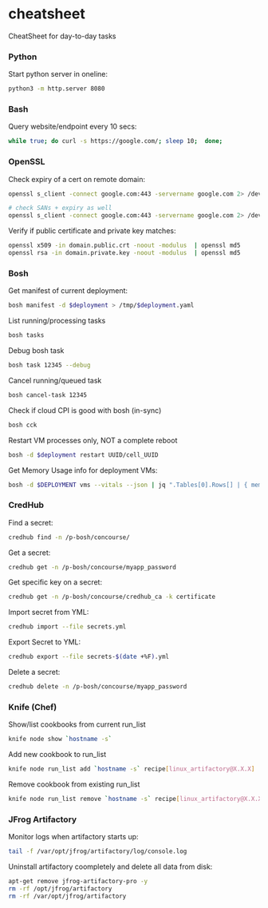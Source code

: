 # cheatsheet
CheatSheet for day-to-day tasks


### Python

Start python server in oneline: 
```sh
python3 -m http.server 8080
```

### Bash

Query website/endpoint every 10 secs:
```sh
while true; do curl -s https://google.com/; sleep 10;  done;
```


### OpenSSL


Check expiry of a cert on remote domain:
```bash
openssl s_client -connect google.com:443 -servername google.com 2> /dev/null | openssl x509 -dates -noout

# check SANs + expiry as well
openssl s_client -connect google.com:443 -servername google.com 2> /dev/null | openssl x509 -text -noout | grep "DNS\|Before\|After"
```


Verify if public certificate and private key matches:
```bash
openssl x509 -in domain.public.crt -noout -modulus  | openssl md5
openssl rsa -in domain.private.key -noout -modulus  | openssl md5
```

### Bosh

Get manifest of current deployment:
```bash
bosh manifest -d $deployment > /tmp/$deployment.yaml
```

List running/processing tasks
```bash
bosh tasks
```

Debug bosh task
```bash
bosh task 12345 --debug
```

Cancel running/queued task
```bash
bosh cancel-task 12345
```

Check if cloud CPI is good with bosh (in-sync)
```bash
bosh cck
```


Restart VM processes only, NOT a complete reboot
```bash
bosh -d $deployment restart UUID/cell_UUID
```


Get Memory Usage info for deployment VMs:
```bash
bosh -d $DEPLOYMENT vms --vitals --json | jq ".Tables[0].Rows[] | { memory_usage: .memory_usage, instance: .instance }"
```

### CredHub

Find a secret:
```bash
credhub find -n /p-bosh/concourse/
```

Get a secret:
```bash
credhub get -n /p-bosh/concourse/myapp_password
```

Get specific key on a secret:
```bash
credhub get -n /p-bosh/concourse/credhub_ca -k certificate
```

Import secret from YML:
```bash
credhub import --file secrets.yml
```

Export Secret to YML:
```bash
credhub export --file secrets-$(date +%F).yml
```

Delete a secret: 
```bash
credhub delete -n /p-bosh/concourse/myapp_password
```

### Knife (Chef)

Show/list cookbooks from current run_list

```bash
knife node show `hostname -s`
```

Add new cookbook to run_list
```bash
knife node run_list add `hostname -s` recipe[linux_artifactory@X.X.X]
```

Remove cookbook from existing run_list
```bash
knife node run_list remove `hostname -s` recipe[linux_artifactory@X.X.X]
```


### JFrog Artifactory 

Monitor logs when artifactory starts up:
```sh
tail -f /var/opt/jfrog/artifactory/log/console.log
```

Uninstall artifactory coompletely and delete all data from disk:
```sh
apt-get remove jfrog-artifactory-pro -y
rm -rf /opt/jfrog/artifactory
rm -rf /var/opt/jfrog/artifactory
```
